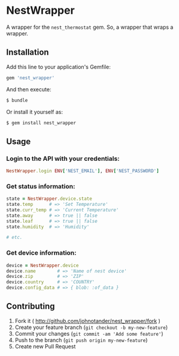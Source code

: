 # NestWrapper

A wrapper for the `nest_thermostat` gem. So, a wrapper that wraps a wrapper.

## Installation

Add this line to your application's Gemfile:

```ruby
gem 'nest_wrapper'
```

And then execute:

```bash
$ bundle
```

Or install it yourself as:

```bash
$ gem install nest_wrapper
```

## Usage

### Login to the API with your credentials:

```ruby
NestWrapper.login ENV['NEST_EMAIL'], ENV['NEST_PASSWORD']
```

### Get status information:

```ruby
state = NestWrapper.device.state
state.temp      # => 'Set Temperature'
state.curr_temp # => 'Current Temperature'
state.away      # => true || false
state.leaf      # => true || false
state.humidity  # => 'Humidity'

# etc.
```

### Get device information:

```ruby
device = NestWrapper.device
device.name        # => 'Name of nest device'
device.zip         # => 'ZIP'
device.country     # => 'COUNTRY'
device.config_data # => { blob: :of_data }
```

## Contributing

1. Fork it ( http://github.com/johnotander/nest_wrapper/fork )
2. Create your feature branch (`git checkout -b my-new-feature`)
3. Commit your changes (`git commit -am 'Add some feature'`)
4. Push to the branch (`git push origin my-new-feature`)
5. Create new Pull Request
